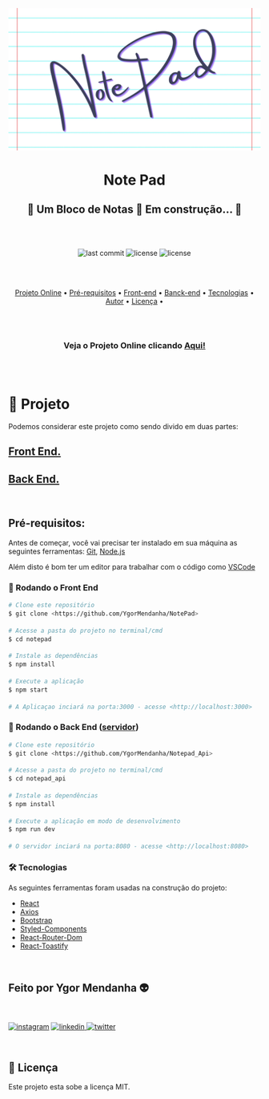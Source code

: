 ![Banner_NotePad](src/images/Notepad.png)

<h1 align="center">Note Pad</h1>
<h2 align="center"> 
	🚧  Um Bloco de Notas 🚀 Em construção...  🚧
</h2>

<br>
<br>

<div align="center"> 

![last commit](https://img.shields.io/github/last-commit/YgorMendanha/NotePad) ![license](https://img.shields.io/github/license/YgorMendanha/NotePad) ![license](https://img.shields.io/github/deployments/YgorMendanha/NotePad/app-notepad?label=Deploy) 

</div> 

<br>
<br>
<p align="center"> 
    <a href="#projeto">Projeto Online</a> •
    <a href="#prerequisitos">Pré-requisitos</a> • 
    <a href="#frontend">Front-end</a> •
    <a href="#backend">Banck-end</a> • 
    <a href="#tecnologias">Tecnologias</a> •  
    <a href="#autor">Autor</a> •
    <a href="#licenca">Licença</a> • 
</p>
<br>
<br>
<h3 align="center"> 
Veja o Projeto Online clicando 
 <a href="https://app-notepad.herokuapp.com"> Aqui!</a>
</h3>
<br>
<br>

# 🚀 Projeto

Podemos considerar este projeto como sendo divido em duas partes:

## <a href="https://github.com/YgorMendanha/NotePad">Front End. </a>

## <a href="https://github.com/YgorMendanha/Notepad_Api">Back End. </a>

<br>

<h2 id="prerequisitos">Pré-requisitos:</h2>


Antes de começar, você vai precisar ter instalado em sua máquina as seguintes ferramentas: [Git](https://git-scm.com), [Node.js](https://nodejs.org/en/)

Além disto é bom ter um editor para trabalhar com o código como [VSCode](https://code.visualstudio.com/)


<h3 id="frontend">🎲 Rodando o Front End </h3>


```bash
# Clone este repositório
$ git clone <https://github.com/YgorMendanha/NotePad>

# Acesse a pasta do projeto no terminal/cmd
$ cd notepad

# Instale as dependências
$ npm install

# Execute a aplicação 
$ npm start

# A Aplicaçao inciará na porta:3000 - acesse <http://localhost:3000>
```

<h3 id="backend">🎲 Rodando o Back End (<a href="https://github.com/YgorMendanha/Notepad_Api">servidor</a>) </h2>


```bash
# Clone este repositório
$ git clone <https://github.com/YgorMendanha/Notepad_Api>

# Acesse a pasta do projeto no terminal/cmd
$ cd notepad_api

# Instale as dependências
$ npm install

# Execute a aplicação em modo de desenvolvimento
$ npm run dev

# O servidor inciará na porta:8080 - acesse <http://localhost:8080>
```
<h3 id="tecnologias">🛠 Tecnologias </h2> 

As seguintes ferramentas foram usadas na construção do projeto:

- [React](https://pt-br.reactjs.org/)
- [Axios](https://axios-http.com/docs/intro)
- [Bootstrap](https://getbootstrap.com)
- [Styled-Components](https://styled-components.com)
- [React-Router-Dom](https://v5.reactrouter.com/web/guides/quick-start)
- [React-Toastify](https://fkhadra.github.io/react-toastify/introduction)

<br>
<h2 id="autor">Feito por Ygor Mendanha 👽</h2>

<br>

<a href="https://www.instagram.com/_oygorguimaraes/"> <img src="src/images/instagram.ico"  alt="instagram" width=40 height=auto></a>
<a href="https://www.linkedin.com/in/ygormendanha/"> <img src="src/images/linkedin.ico"  alt="linkedin" width=40 height=auto> </a> 
<a href="https://twitter.com/oTalDoPatolino"> <img src="src/images/tw.ico"  alt="twitter" width=40 height=auto></a>



<br>
<h2 id="licenca"> 📝 Licença </h2>

Este projeto esta sobe a licença MIT.



